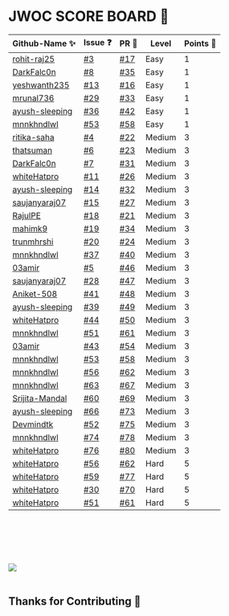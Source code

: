  <H1> JWOC SCORE BOARD 💯 </H1>

| Github-Name ✨ | Issue ❓| PR 🚀 | Level | Points 💯|
| --- | --- | --- |  --- | --- | 
| [rohit-raj25](https://github.com/rohit-raj25) | [#3](https://github.com/harshita214/Chrome-Extension/issues/3) | [#17](https://github.com/harshita214/Chrome-Extension/pull/17) |  Easy | 1 |
| [DarkFalc0n](https://github.com/DarkFalc0n) | [#8](https://github.com/harshita214/Chrome-Extension/issues/8) | [#35](https://github.com/harshita214/Chrome-Extension/pull/35) |  Easy | 1 |
| [yeshwanth235](https://github.com/yeshwanth235) | [#13](https://github.com/harshita214/Chrome-Extension/issues/13) | [#16](https://github.com/harshita214/Chrome-Extension/pull/16) |  Easy | 1 |
| [mrunal736](https://github.com/mrunal736) | [#29](https://github.com/harshita214/Chrome-Extension/issues/29) | [#33](https://github.com/harshita214/Chrome-Extension/pull/33) |  Easy | 1 |
| [ayush-sleeping](https://github.com/ayush-sleeping) | [#36](https://github.com/harshita214/Chrome-Extension/issues/36) | [#42](https://github.com/harshita214/Chrome-Extension/pull/42) |  Easy | 1 |
| [mnnkhndlwl](https://github.com/mnnkhndlwl) | [#53](https://github.com/harshita214/Chrome-Extension/issues/53) | [#58](https://github.com/harshita214/Chrome-Extension/pull/58) | Easy | 1 |
| [ritika-saha](https://github.com/ritika-saha) | [#4](https://github.com/harshita214/Chrome-Extension/issues/4) | [#22](https://github.com/harshita214/Chrome-Extension/pull/22) |  Medium | 3 |
| [thatsuman](https://github.com/thatsuman) | [#6](https://github.com/harshita214/Chrome-Extension/issues/6) | [#23](https://github.com/harshita214/Chrome-Extension/pull/23) |  Medium | 3 |
| [DarkFalc0n](https://github.com/DarkFalc0n) | [#7](https://github.com/harshita214/Chrome-Extension/issues/7) | [#31](https://github.com/harshita214/Chrome-Extension/pull/31) |  Medium | 3 | 
| [whiteHatpro](https://github.com/whiteHatpro) | [#11](https://github.com/harshita214/Chrome-Extension/issues/11) | [#26](https://github.com/harshita214/Chrome-Extension/pull/26) |  Medium | 3 | 
| [ayush-sleeping](https://github.com/ayush-sleeping) | [#14](https://github.com/harshita214/Chrome-Extension/issues/14) | [#32](https://github.com/harshita214/Chrome-Extension/pull/32) |  Medium | 3 | 
| [saujanyaraj07](https://github.com/saujanyaraj07) | [#15](https://github.com/harshita214/Chrome-Extension/issues/15) | [#27](https://github.com/harshita214/Chrome-Extension/pull/27) |  Medium | 3 | 
| [RajulPE](https://github.com/RajulPE) | [#18](https://github.com/harshita214/Chrome-Extension/issues/18) | [#21](https://github.com/harshita214/Chrome-Extension/pull/21) | Medium | 3 |
| [mahimk9](https://github.com/mahimk9) | [#19](https://github.com/harshita214/Chrome-Extension/issues/19) | [#34](https://github.com/harshita214/Chrome-Extension/pull/34) | Medium | 3 |
| [trunmhrshi](https://github.com/trunmhrshi) | [#20](https://github.com/harshita214/Chrome-Extension/issues/20) | [#24](https://github.com/harshita214/Chrome-Extension/pull/24) | Medium | 3 |
| [mnnkhndlwl](https://github.com/mnnkhndlwl) | [#37](https://github.com/harshita214/Chrome-Extension/issues/37) | [#40](https://github.com/harshita214/Chrome-Extension/pull/40) | Medium | 3 |
| [03amir](https://github.com/03amir) | [#5](https://github.com/harshita214/Chrome-Extension/issues/5) | [#46](https://github.com/harshita214/Chrome-Extension/pull/46) | Medium | 3 |
| [saujanyaraj07](https://github.com/saujanyaraj07) | [#28](https://github.com/harshita214/Chrome-Extension/issues/28) | [#47](https://github.com/harshita214/Chrome-Extension/pull/47) | Medium | 3 |
| [Aniket-508](https://github.com/Aniket-508) | [#41](https://github.com/harshita214/Chrome-Extension/issues/41) | [#48](https://github.com/harshita214/Chrome-Extension/pull/48) | Medium | 3 |
| [ayush-sleeping](https://github.com/ayush-sleeping) | [#39](https://github.com/harshita214/Chrome-Extension/issues/39) | [#49](https://github.com/harshita214/Chrome-Extension/pull/49) | Medium | 3 |
| [whiteHatpro](https://github.com/whiteHatpro) | [#44](https://github.com/harshita214/Chrome-Extension/issues/44) | [#50](https://github.com/harshita214/Chrome-Extension/pull/50) | Medium | 3 |
| [mnnkhndlwl](https://github.com/mnnkhndlwl) | [#51](https://github.com/harshita214/Chrome-Extension/issues/51) | [#61](https://github.com/harshita214/Chrome-Extension/pull/61) | Medium | 3 |
| [03amir](https://github.com/03amir) | [#43](https://github.com/harshita214/Chrome-Extension/issues/43) | [#54](https://github.com/harshita214/Chrome-Extension/pull/54) | Medium | 3 |
| [mnnkhndlwl](https://github.com/mnnkhndlwl) | [#53](https://github.com/harshita214/Chrome-Extension/issues/53) | [#58](https://github.com/harshita214/Chrome-Extension/pull/58) | Medium | 3 |
| [mnnkhndlwl](https://github.com/mnnkhndlwl) | [#56](https://github.com/harshita214/Chrome-Extension/issues/56) | [#62](https://github.com/harshita214/Chrome-Extension/pull/62) | Medium | 3 |
| [mnnkhndlwl](https://github.com/mnnkhndlwl) | [#63](https://github.com/harshita214/Chrome-Extension/issues/63) | [#67](https://github.com/harshita214/Chrome-Extension/pull/67) | Medium | 3 |
| [Srijita-Mandal](https://github.com/Srijita-Mandal) | [#60](https://github.com/harshita214/Chrome-Extension/issues/60) | [#69](https://github.com/harshita214/Chrome-Extension/pull/69) | Medium | 3 |
| [ayush-sleeping](https://github.com/ayush-sleeping) | [#66](https://github.com/harshita214/Chrome-Extension/issues/66) | [#73](https://github.com/harshita214/Chrome-Extension/pull/73) | Medium | 3 |
| [Devmindtk](https://github.com/Devmindtk) | [#52](https://github.com/harshita214/Chrome-Extension/issues/52) | [#75](https://github.com/harshita214/Chrome-Extension/pull/75) | Medium | 3 |
| [mnnkhndlwl](https://github.com/mnnkhndlwl) | [#74](https://github.com/harshita214/Chrome-Extension/issues/74) | [#78](https://github.com/harshita214/Chrome-Extension/pull/78) | Medium | 3 |
| [whiteHatpro](https://github.com/whiteHatpro) | [#76](https://github.com/harshita214/Chrome-Extension/issues/76) | [#80](https://github.com/harshita214/Chrome-Extension/pull/80) | Medium | 3 |
| [whiteHatpro](https://github.com/whiteHatpro) | [#56](https://github.com/harshita214/Chrome-Extension/issues/56) | [#62](https://github.com/harshita214/Chrome-Extension/pull/62) | Hard | 5 |
| [whiteHatpro](https://github.com/whiteHatpro) | [#59](https://github.com/harshita214/Chrome-Extension/issues/59) | [#77](https://github.com/harshita214/Chrome-Extension/pull/77) | Hard | 5 |
| [whiteHatpro](https://github.com/whiteHatpro) | [#30](https://github.com/harshita214/Chrome-Extension/issues/30) | [#70](https://github.com/harshita214/Chrome-Extension/pull/70) | Hard | 5 |
| [whiteHatpro](https://github.com/whiteHatpro) | [#51](https://github.com/harshita214/Chrome-Extension/issues/51) | [#61](https://github.com/harshita214/Chrome-Extension/pull/61) | Hard | 5 |






 
 
 
 <br>
 
  <br>
  
  
   <br>

#
 
<a href="https://github.com/harshita214/Chrome-Extension/graphs/contributors">
  <img src="https://contrib.rocks/image?repo=harshita214/Chrome-Extension" />
</a>


 <br>
 
 
  <br>
  
  
## Thanks for Contributing 💜
